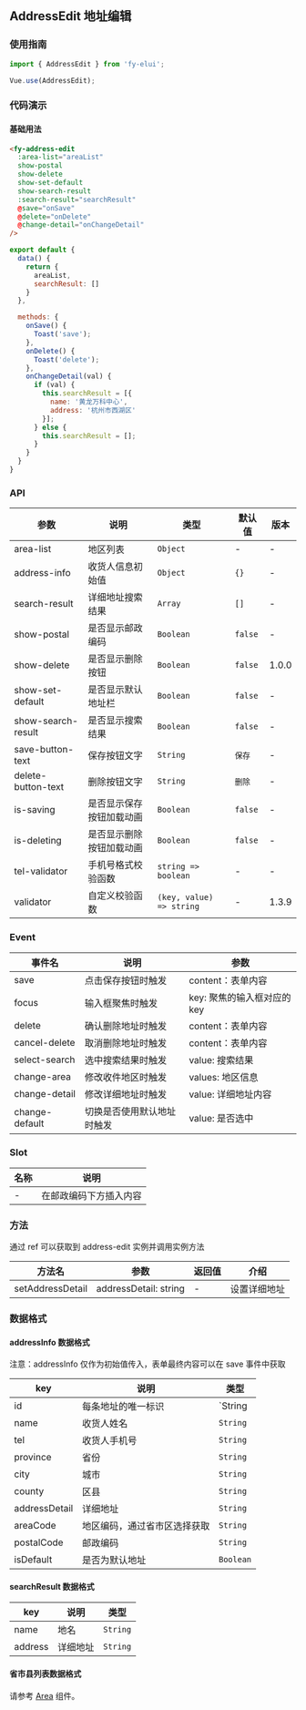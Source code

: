 ## AddressEdit 地址编辑

### 使用指南
``` javascript
import { AddressEdit } from 'fy-elui';

Vue.use(AddressEdit);
```

### 代码演示

#### 基础用法

```html
<fy-address-edit
  :area-list="areaList"
  show-postal
  show-delete
  show-set-default
  show-search-result
  :search-result="searchResult"
  @save="onSave"
  @delete="onDelete"
  @change-detail="onChangeDetail"
/>
```

```javascript
export default {
  data() {
    return {
      areaList,
      searchResult: []
    }
  },

  methods: {
    onSave() {
      Toast('save');
    },
    onDelete() {
      Toast('delete');
    },
    onChangeDetail(val) {
      if (val) {
        this.searchResult = [{
          name: '黄龙万科中心',
          address: '杭州市西湖区'
        }];
      } else {
        this.searchResult = [];
      }
    }
  }
}
```

### API

| 参数 | 说明 | 类型 | 默认值 | 版本 |
|------|------|------|------|------|
| area-list | 地区列表 | `Object` | - | - |
| address-info | 收货人信息初始值 | `Object` | `{}` | - |
| search-result | 详细地址搜索结果 | `Array` | `[]` | - |
| show-postal | 是否显示邮政编码 | `Boolean` | `false` | - |
| show-delete | 是否显示删除按钮 | `Boolean` | `false` | 1.0.0 |
| show-set-default | 是否显示默认地址栏 | `Boolean` | `false` | - |
| show-search-result | 是否显示搜索结果 | `Boolean` | `false` | - |
| save-button-text | 保存按钮文字 | `String` | `保存` | - |
| delete-button-text | 删除按钮文字 | `String` | `删除` | - |
| is-saving | 是否显示保存按钮加载动画 | `Boolean` | `false` | - |
| is-deleting | 是否显示删除按钮加载动画 | `Boolean` | `false` | - |
| tel-validator | 手机号格式校验函数 | `string => boolean` | - | - |
| validator | 自定义校验函数 | `(key, value) => string` | - | 1.3.9 |

### Event

| 事件名 | 说明 | 参数 |
|------|------|------|
| save | 点击保存按钮时触发 | content：表单内容 |
| focus | 输入框聚焦时触发 | key: 聚焦的输入框对应的 key |
| delete | 确认删除地址时触发 | content：表单内容 |
| cancel-delete | 取消删除地址时触发 | content：表单内容 |
| select-search | 选中搜索结果时触发 | value: 搜索结果 |
| change-area | 修改收件地区时触发 | values: 地区信息 |
| change-detail | 修改详细地址时触发 | value: 详细地址内容 |
| change-default | 切换是否使用默认地址时触发 | value: 是否选中 |

### Slot

| 名称 | 说明 |
|------|------|
| - | 在邮政编码下方插入内容 |

### 方法

通过 ref 可以获取到 address-edit 实例并调用实例方法

| 方法名 | 参数 | 返回值 | 介绍 |
|------|------|------|------|
| setAddressDetail | addressDetail: string | - | 设置详细地址 |

### 数据格式

#### addressInfo 数据格式

注意：addressInfo 仅作为初始值传入，表单最终内容可以在 save 事件中获取

| key | 说明 | 类型 |
|------|------|------|
| id | 每条地址的唯一标识 | `String | Number` |
| name | 收货人姓名 | `String` |
| tel | 收货人手机号 | `String` |
| province | 省份 | `String` |
| city | 城市 | `String` |
| county | 区县 | `String` |
| addressDetail | 详细地址 | `String` |
| areaCode | 地区编码，通过省市区选择获取 | `String` |
| postalCode | 邮政编码 | `String` |
| isDefault | 是否为默认地址 | `Boolean` |

#### searchResult 数据格式

| key | 说明 | 类型 |
|------|------|------|
| name | 地名 | `String` |
| address | 详细地址 | `String` |

#### 省市县列表数据格式

请参考 [Area](#/area) 组件。
